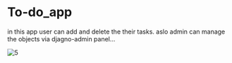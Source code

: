 # To-do_app

in this app user can add and delete the their tasks.
aslo admin can manage the objects via djagno-admin panel...

![5](https://user-images.githubusercontent.com/83777309/117975019-dc027600-b34b-11eb-8347-2398343e7ac1.PNG)
